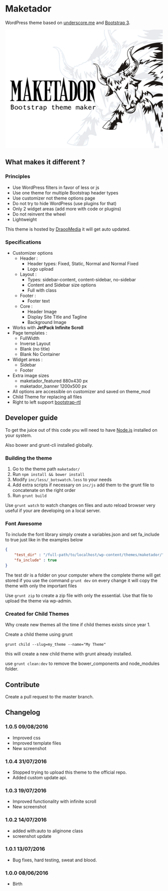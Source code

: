 # Maketador #

WordPress theme based on [underscore.me](http://underscores.me/) and [Bootstrap 3](http://getbootstrap.com).

![Maketador](https://raw.githubusercontent.com/sigami/maketador/master/screenshot.png)

## What makes it different ? ##

### Principles ###

- Use WordPress filters in favor of less or js
- Use one theme for multiple Bootstrap header types
- Use customizer not theme options page
- Do not try to hide WordPress (use plugins for that)
- Only 2 widget areas (add more with code or plugins)
- Do not reinvent the wheel
- Lightweight

This theme is hosted by [DraooMedia](https://draoomedia.com) it will get auto updated.

### Specifications ##

- Customizer options
  - Header :
    - Header types: Fixed, Static, Normal and Normal Fixed 
    - Logo upload
  - Layout :
    - Types: sidebar-content, content-sidebar, no-sidebar
    - Content and Sidebar size options
    - Full with class
  - Footer : 
    - Footer text
  - Core : 
    - Header Image
    - Display Site Title and Tagline
    - Background Image
- Works with **JetPack Infinite Scroll**    
- Page templates : 
  - FullWidth
  - Inverse Layout  
  - Blank (no title)
  - Blank No Container
- Widget areas : 
  - Sidebar
  - Footer
- Extra image sizes
  - maketador_featured 880x430 px
  - maketador_banner 1200x500 px
- All options are accessible on customizer and saved on theme_mod 
- Child Theme for replacing all files   
- Right to left support [bootstrap-rtl](https://github.com/morteza/bootstrap-rtl)
  

## Developer guide ##

To get the juice out of this code you will need to have [Node.js](https://nodejs.org) installed on your system.

Also bower and grunt-cli installed globally.

### Building the theme ###

1. Go to the theme path `maketador/`
1. Run `npm install && bower install `
1. Modify `inc/less/_botswatch.less` to your needs
1. Add extra scripts if necessary on `inc/js` add them to the grunt file to concatenate on the right order
1. Run `grunt build`

Use `grunt watch` to watch changes on files and auto reload browser very useful if your are developing on a local server.

### Font Awesome ###

To include the font library simply create a variables.json and set fa_include to true just like in the examples below

``````json
{
    "test_dir" : "/full-path/to/localhost/wp-content/themes/maketador/",
    "fa_include" : true
}
``````

The test dir is a folder on your computer where the complete theme will get stored if you use the command `grunt dev` 
on every change it will copy the theme with only the important files

Use `grunt zip` to create a zip file with only the essential. Use that file to upload the theme via wp-admin.
  
  
### Created for Child Themes ###

Why create new themes all the time if child themes exists since year 1.

Create a child theme using grunt

`grunt child --slug=my_theme --name="My Theme"`

this will create a new child theme with grunt already installed.

use `grunt clean:dev` to remove the bower_components and node_modules folder.  

## Contribute ##

Create a pull request to the master branch.

## Changelog ##

### 1.0.5 09/08/2016 ###
- Improved css
- Improved template files
- New screenshot

### 1.0.4 31/07/2016 ###
- Stopped trying to upload this theme to the official repo.
- Added custom update api.

### 1.0.3 19/07/2016 ###
- Improved functionality with infinite scroll
- New screenshot


### 1.0.2 14/07/2016 ###
- added with:auto to aliginone class
- screenshot update

### 1.0.1 13/07/2016 ###
- Bug fixes, hard testing, sweat and blood.

### 1.0.0 08/06/2016 ###
- Birth